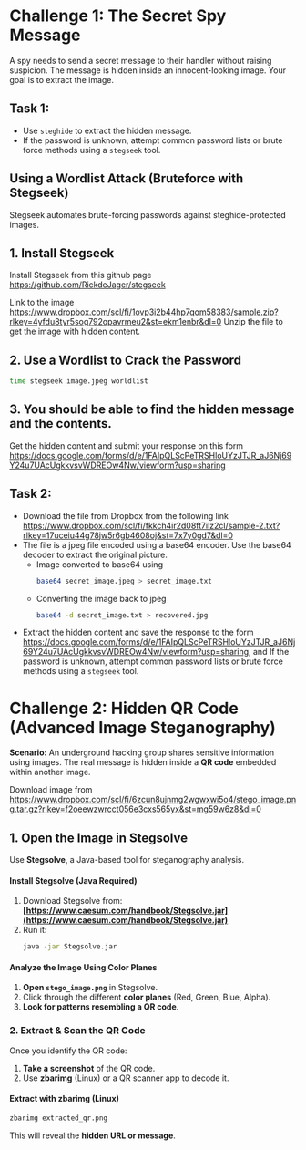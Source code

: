 # Challenge 1: The Secret Spy Message

A spy needs to send a secret message to their handler without raising suspicion. The message is hidden inside an innocent-looking image. Your goal is to extract the image.

## Task 1:
- Use ```steghide``` to extract the hidden message.
- If the password is unknown, attempt common password lists or brute force methods using a ```stegseek``` tool.

## Using a Wordlist Attack (Bruteforce with Stegseek)
Stegseek automates brute-forcing passwords against steghide-protected images.
## 1. Install Stegseek
Install Stegseek from this github page https://github.com/RickdeJager/stegseek

Link to the image https://www.dropbox.com/scl/fi/1ovp3i2b44hp7qom58383/sample.zip?rlkey=4yfdu8tyr5sog792qpavrmeu2&st=ekm1enbr&dl=0
Unzip the file to get the image with hidden content.

## 2. Use a Wordlist to Crack the Password
```bash
time stegseek image.jpeg worldlist
```

## 3. You should be able to find the hidden message and the contents.
Get the hidden content and submit your response on this form https://docs.google.com/forms/d/e/1FAIpQLScPeTRSHloUYzJTJR_aJ6Nj69Y24u7UAcUgkkvsvWDREOw4Nw/viewform?usp=sharing

## Task 2: 
- Download the file from Dropbox from the following link https://www.dropbox.com/scl/fi/fkkch4ir2d08ft7ilz2cl/sample-2.txt?rlkey=17uceiu44g78jw5r6gb4608oj&st=7x7y0gd7&dl=0
- The file is a jpeg file encoded using a base64 encoder. Use the base64 decoder to extract the original picture.
  - Image converted to base64 using
    ```bash
    base64 secret_image.jpeg > secret_image.txt
    ```
  - Converting the image back to jpeg
    ```bash
    base64 -d secret_image.txt > recovered.jpg
    ``` 
- Extract the hidden content and save the response to the form https://docs.google.com/forms/d/e/1FAIpQLScPeTRSHloUYzJTJR_aJ6Nj69Y24u7UAcUgkkvsvWDREOw4Nw/viewform?usp=sharing, and If the password is unknown, attempt common password lists or brute force methods using a ```stegseek``` tool.


# Challenge 2: Hidden QR Code (Advanced Image Steganography)

**Scenario:**
An underground hacking group shares sensitive information using images. The real message is hidden inside a **QR code** embedded within another image.

Download image from https://www.dropbox.com/scl/fi/6zcun8ujnmg2wgwxwi5o4/stego_image.png.tar.gz?rlkey=f2oeewzwrcct056e3cxs565yx&st=mg59w6z8&dl=0

## **1. Open the Image in Stegsolve**
Use **Stegsolve**, a Java-based tool for steganography analysis.

#### **Install Stegsolve (Java Required)**
1. Download Stegsolve from:  
   **[https://www.caesum.com/handbook/Stegsolve.jar](https://www.caesum.com/handbook/Stegsolve.jar)**
2. Run it:
   ```bash
   java -jar Stegsolve.jar
   ```

#### **Analyze the Image Using Color Planes**
1. **Open `stego_image.png`** in Stegsolve.
2. Click through the different **color planes** (Red, Green, Blue, Alpha).
3. **Look for patterns resembling a QR code**.

### **2. Extract & Scan the QR Code**
Once you identify the QR code:
1. **Take a screenshot** of the QR code.
2. Use **zbarimg** (Linux) or a QR scanner app to decode it.

#### **Extract with zbarimg (Linux)**
```bash
zbarimg extracted_qr.png
```
This will reveal the **hidden URL or message**.



